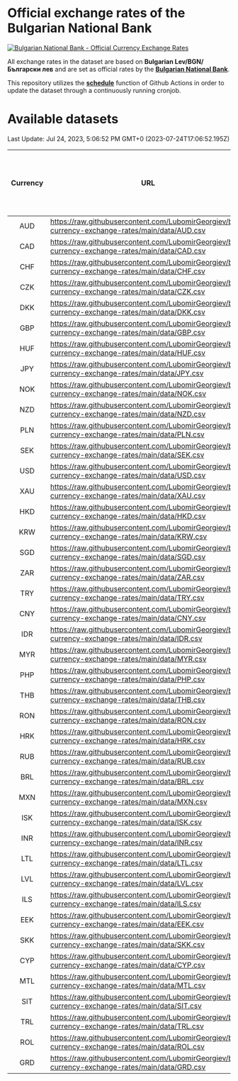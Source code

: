 # Official exchange rates of the Bulgarian National Bank

[![Bulgarian National Bank - Official Currency Exchange Rates](https://github.com/LubomirGeorgiev/bnb-currency-exchange-rates/actions/workflows/update-rates.yml/badge.svg?branch=main)](https://github.com/LubomirGeorgiev/bnb-currency-exchange-rates/actions/workflows/update-rates.yml)

All exchange rates in the dataset are based on **Bulgarian Lev/BGN/Български лев** and are set as official rates by the [**Bulgarian National Bank**](https://www.bnb.bg/Statistics/StExternalSector/StExchangeRates/StERForeignCurrencies/index.htm?toLang=_EN).

This repository utilizes the [**schedule**](https://docs.github.com/en/actions/reference/events-that-trigger-workflows) function of Github Actions in order to update the dataset through a continuously running cronjob.

# Available datasets

<!-- START LINKS (DO NOT EVER FU*ING DELETE THIS COMMENT FOR THE LOVE OF YOUR LIFE!!! IF YOU ARE CURIOS HOW IT WORKS, YOU CAN HAVE A LOOK AT ./src/updateReadme.ts) -->

Last Update: Jul 24, 2023, 5:06:52 PM GMT+0 (2023-07-24T17:06:52.195Z)

| Currency | URL                                                                                             | Number of records | Number of missing days that were filled in |
| :------: | ----------------------------------------------------------------------------------------------- | :---------------: | :----------------------------------------: |
|   AUD    | https://raw.githubusercontent.com/LubomirGeorgiev/bnb-currency-exchange-rates/main/data/AUD.csv |       8567        |                    2649                    |
|   CAD    | https://raw.githubusercontent.com/LubomirGeorgiev/bnb-currency-exchange-rates/main/data/CAD.csv |       8567        |                    2649                    |
|   CHF    | https://raw.githubusercontent.com/LubomirGeorgiev/bnb-currency-exchange-rates/main/data/CHF.csv |       8567        |                    2649                    |
|   CZK    | https://raw.githubusercontent.com/LubomirGeorgiev/bnb-currency-exchange-rates/main/data/CZK.csv |       8567        |                    2649                    |
|   DKK    | https://raw.githubusercontent.com/LubomirGeorgiev/bnb-currency-exchange-rates/main/data/DKK.csv |       8567        |                    2649                    |
|   GBP    | https://raw.githubusercontent.com/LubomirGeorgiev/bnb-currency-exchange-rates/main/data/GBP.csv |       8567        |                    2649                    |
|   HUF    | https://raw.githubusercontent.com/LubomirGeorgiev/bnb-currency-exchange-rates/main/data/HUF.csv |       8567        |                    2649                    |
|   JPY    | https://raw.githubusercontent.com/LubomirGeorgiev/bnb-currency-exchange-rates/main/data/JPY.csv |       8567        |                    2649                    |
|   NOK    | https://raw.githubusercontent.com/LubomirGeorgiev/bnb-currency-exchange-rates/main/data/NOK.csv |       8567        |                    2649                    |
|   NZD    | https://raw.githubusercontent.com/LubomirGeorgiev/bnb-currency-exchange-rates/main/data/NZD.csv |       8567        |                    2649                    |
|   PLN    | https://raw.githubusercontent.com/LubomirGeorgiev/bnb-currency-exchange-rates/main/data/PLN.csv |       8567        |                    2649                    |
|   SEK    | https://raw.githubusercontent.com/LubomirGeorgiev/bnb-currency-exchange-rates/main/data/SEK.csv |       8567        |                    2649                    |
|   USD    | https://raw.githubusercontent.com/LubomirGeorgiev/bnb-currency-exchange-rates/main/data/USD.csv |       8567        |                    2649                    |
|   XAU    | https://raw.githubusercontent.com/LubomirGeorgiev/bnb-currency-exchange-rates/main/data/XAU.csv |       8567        |                    2651                    |
|   HKD    | https://raw.githubusercontent.com/LubomirGeorgiev/bnb-currency-exchange-rates/main/data/HKD.csv |       8267        |                    2560                    |
|   KRW    | https://raw.githubusercontent.com/LubomirGeorgiev/bnb-currency-exchange-rates/main/data/KRW.csv |       8267        |                    2560                    |
|   SGD    | https://raw.githubusercontent.com/LubomirGeorgiev/bnb-currency-exchange-rates/main/data/SGD.csv |       8267        |                    2560                    |
|   ZAR    | https://raw.githubusercontent.com/LubomirGeorgiev/bnb-currency-exchange-rates/main/data/ZAR.csv |       8267        |                    2560                    |
|   TRY    | https://raw.githubusercontent.com/LubomirGeorgiev/bnb-currency-exchange-rates/main/data/TRY.csv |       6747        |                    2088                    |
|   CNY    | https://raw.githubusercontent.com/LubomirGeorgiev/bnb-currency-exchange-rates/main/data/CNY.csv |       6629        |                    2054                    |
|   IDR    | https://raw.githubusercontent.com/LubomirGeorgiev/bnb-currency-exchange-rates/main/data/IDR.csv |       6629        |                    2054                    |
|   MYR    | https://raw.githubusercontent.com/LubomirGeorgiev/bnb-currency-exchange-rates/main/data/MYR.csv |       6629        |                    2054                    |
|   PHP    | https://raw.githubusercontent.com/LubomirGeorgiev/bnb-currency-exchange-rates/main/data/PHP.csv |       6629        |                    2054                    |
|   THB    | https://raw.githubusercontent.com/LubomirGeorgiev/bnb-currency-exchange-rates/main/data/THB.csv |       6629        |                    2054                    |
|   RON    | https://raw.githubusercontent.com/LubomirGeorgiev/bnb-currency-exchange-rates/main/data/RON.csv |       6570        |                    2036                    |
|   HRK    | https://raw.githubusercontent.com/LubomirGeorgiev/bnb-currency-exchange-rates/main/data/HRK.csv |       6423        |                    1987                    |
|   RUB    | https://raw.githubusercontent.com/LubomirGeorgiev/bnb-currency-exchange-rates/main/data/RUB.csv |       6121        |                    1892                    |
|   BRL    | https://raw.githubusercontent.com/LubomirGeorgiev/bnb-currency-exchange-rates/main/data/BRL.csv |       5657        |                    1755                    |
|   MXN    | https://raw.githubusercontent.com/LubomirGeorgiev/bnb-currency-exchange-rates/main/data/MXN.csv |       5657        |                    1755                    |
|   ISK    | https://raw.githubusercontent.com/LubomirGeorgiev/bnb-currency-exchange-rates/main/data/ISK.csv |       5571        |                    1731                    |
|   INR    | https://raw.githubusercontent.com/LubomirGeorgiev/bnb-currency-exchange-rates/main/data/INR.csv |       5288        |                    1639                    |
|   LTL    | https://raw.githubusercontent.com/LubomirGeorgiev/bnb-currency-exchange-rates/main/data/LTL.csv |       5154        |                    1583                    |
|   LVL    | https://raw.githubusercontent.com/LubomirGeorgiev/bnb-currency-exchange-rates/main/data/LVL.csv |       4790        |                    1470                    |
|   ILS    | https://raw.githubusercontent.com/LubomirGeorgiev/bnb-currency-exchange-rates/main/data/ILS.csv |       4564        |                    1420                    |
|   EEK    | https://raw.githubusercontent.com/LubomirGeorgiev/bnb-currency-exchange-rates/main/data/EEK.csv |       4000        |                    1226                    |
|   SKK    | https://raw.githubusercontent.com/LubomirGeorgiev/bnb-currency-exchange-rates/main/data/SKK.csv |       2974        |                    916                     |
|   CYP    | https://raw.githubusercontent.com/LubomirGeorgiev/bnb-currency-exchange-rates/main/data/CYP.csv |       2906        |                    890                     |
|   MTL    | https://raw.githubusercontent.com/LubomirGeorgiev/bnb-currency-exchange-rates/main/data/MTL.csv |       2606        |                    801                     |
|   SIT    | https://raw.githubusercontent.com/LubomirGeorgiev/bnb-currency-exchange-rates/main/data/SIT.csv |       2544        |                    780                     |
|   TRL    | https://raw.githubusercontent.com/LubomirGeorgiev/bnb-currency-exchange-rates/main/data/TRL.csv |       1818        |                    559                     |
|   ROL    | https://raw.githubusercontent.com/LubomirGeorgiev/bnb-currency-exchange-rates/main/data/ROL.csv |       1697        |                    524                     |
|   GRD    | https://raw.githubusercontent.com/LubomirGeorgiev/bnb-currency-exchange-rates/main/data/GRD.csv |        359        |                    107                     |

<!-- END LINKS (DO NOT EVER FU*ING DELETE THIS COMMENT FOR THE LOVE OF YOUR LIFE!!! IF YOU ARE CURIOS HOW IT WORKS, YOU CAN HAVE A LOOK AT ./src/updateReadme.ts) -->
